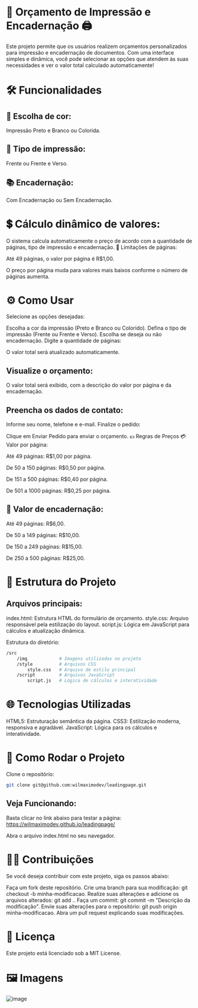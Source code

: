 # 📑 Orçamento de Impressão e Encadernação 🖨️
Este projeto permite que os usuários realizem orçamentos personalizados para impressão e encadernação de documentos. Com uma interface simples e dinâmica, você pode selecionar as opções que atendem às suas necessidades e ver o valor total calculado automaticamente!

# 🛠️ Funcionalidades
## 🌈 Escolha de cor:

Impressão Preto e Branco ou Colorida.
## 📄 Tipo de impressão:

Frente ou Frente e Verso.
## 📚 Encadernação:

Com Encadernação ou Sem Encadernação.

# 💲 Cálculo dinâmico de valores:

O sistema calcula automaticamente o preço de acordo com a quantidade de páginas, tipo de impressão e encadernação.
📑 Limitações de páginas:

Até 49 páginas, o valor por página é R$1,00.

O preço por página muda para valores mais baixos conforme o número de páginas aumenta.

# ⚙️ Como Usar
Selecione as opções desejadas:

Escolha a cor da impressão (Preto e Branco ou Colorido).
Defina o tipo de impressão (Frente ou Frente e Verso).
Escolha se deseja ou não encadernação.
Digite a quantidade de páginas:

O valor total será atualizado automaticamente.
## Visualize o orçamento:

O valor total será exibido, com a descrição do valor por página e da encadernação.
## Preencha os dados de contato:

Informe seu nome, telefone e e-mail.
Finalize o pedido:

Clique em Enviar Pedido para enviar o orçamento.
💵 Regras de Preços
💳 Valor por página:

Até 49 páginas: R$1,00 por página. 

De 50 a 150 páginas: R$0,50 por página.

De 151 a 500 páginas: R$0,40 por página.

De 501 a 1000 páginas: R$0,25 por página.

## 📘 Valor de encadernação:

Até 49 páginas: R$6,00.

De 50 a 149 páginas: R$10,00.

De 150 a 249 páginas: R$15,00.

De 250 a 500 páginas: R$25,00.

# 🔧 Estrutura do Projeto
## Arquivos principais:
index.html: Estrutura HTML do formulário de orçamento.
style.css: Arquivo responsável pela estilização do layout.
script.js: Lógica em JavaScript para cálculos e atualização dinâmica.

Estrutura do diretório:
```bash
/src
    /img            # Imagens utilizadas no projeto
    /style          # Arquivos CSS
        style.css   # Arquivo de estilo principal
    /script         # Arquivos JavaScript
        script.js   # Lógica de cálculos e interatividade
```
# 🌐 Tecnologias Utilizadas
HTML5: Estruturação semântica da página.
CSS3: Estilização moderna, responsiva e agradável.
JavaScript: Lógica para os cálculos e interatividade.

# 🚀 Como Rodar o Projeto
Clone o repositório:
```bash
git clone git@github.com:wilmaximodev/leadingpage.git
```

## Veja Funcionando:
Basta clicar no link abaixo para testar a página:
https://wilmaximodev.github.io/leadingpage/

Abra o arquivo index.html no seu navegador.
# 🧑‍💻 Contribuições
Se você deseja contribuir com este projeto, siga os passos abaixo:

Faça um fork deste repositório.
Crie uma branch para sua modificação: git checkout -b minha-modificacao.
Realize suas alterações e adicione os arquivos alterados: git add ..
Faça um commit: git commit -m "Descrição da modificação".
Envie suas alterações para o repositório: git push origin minha-modificacao.
Abra um pull request explicando suas modificações.
# 📜 Licença
Este projeto está licenciado sob a MIT License.

# 🖼️ Imagens
![image](https://github.com/user-attachments/assets/b356f3c0-e920-4e53-b3ce-078632f9f40b)

